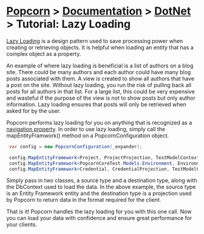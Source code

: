 ﻿# [Popcorn](../../README.md) > [Documentation](../Documentation.md) > [DotNet](DotNetDocumentation.md) > Tutorial: Lazy Loading

[Lazy Loading](https://en.wikipedia.org/wiki/Lazy_loading) is a design pattern used to save processing power when creating or retrieving objects. It is helpful when loading an entity that has a complex object as a property.

An example of where lazy loading is beneficial is a list of authors on a blog site. There could be many authors and each author could have many blog posts associated with them. A view is created to show all authors that have
a post on the site. Without lazy loading, you run the risk of pulling back all posts for all authors in that list. For a large list, this could be very expensive and wasteful if the purpose of the view is not to show posts
but only author information. Lazy loading ensures that posts will only be retrieved when asked for by the user.

Popcorn performs lazy loading for you on anything that is recognized as a [navigation property](https://docs.microsoft.com/en-us/dotnet/framework/data/adonet/navigation-property). In order to use lazy loading, simply call the
mapEntityFramwork() method on a PopcornConfiguration object.

```csharp
 var config = new PopcornConfiguration(_expander);

 config.MapEntityFramework<Project, ProjectProjection, TestModelContext>(TestModelContext.ConfigureOptions());
 config.MapEntityFramework<PopcornCoreTest.Models.Environment, EnvironmentProjection, TestModelContext>(TestModelContext.ConfigureOptions());
 config.MapEntityFramework<Credential, CredentialProjection, TestModelContext>(TestModelContext.ConfigureOptions());

```

Simply pass in two classes, a source type and a destination type, along with the DbContext used to load the data. In the above example, the source type is an Entity Framework entity and the destination type is 
a projection used by Popcorn to return data in the format required for the client.

That is it! Popcorn handles the lazy loading for you with this one call. Now you can load your data with confidence and ensure great performance for your clients.